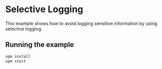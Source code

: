 # Selective Logging

This example shows how to avoid logging sensitive information by using selective logging.

## Running the example

```bash
npm install
npm start
```